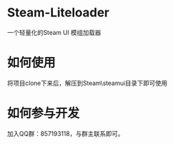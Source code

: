 # Steam-Liteloader
一个轻量化的Steam UI 模组加载器

# 如何使用
将项目clone下来后，解压到Steam\steamui目录下即可使用

# 如何参与开发
加入QQ群：857193118，与群主联系即可。
